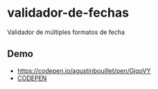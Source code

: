 # validador-de-fechas
Validador de múltiples formatos de fecha

## Demo
- https://codepen.io/agustinbouillet/pen/GjqoVY
- [CODEPEN](http://codepen.io)
